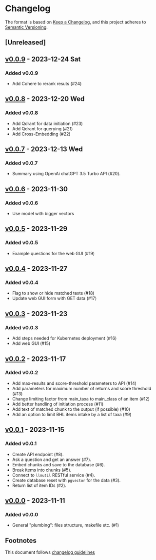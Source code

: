 # Changelog

The format is based on [Keep a Changelog](https://keepachangelog.com/en/1.0.0/),
and this project adheres to [Semantic Versioning](https://semver.org/spec/v2.0.0.html).

## [Unreleased]

## [v0.0.9] - 2023-12-24 Sat

### Added v0.0.9

- Add Cohere to rerank resuts (#24)

## [v0.0.8] - 2023-12-20 Wed

### Added v0.0.8

- Add Qdrant for data initiation (#23)
- Add Qdrant for querying (#21)
- Add Cross-Embedding (#22)

## [v0.0.7] - 2023-12-13 Wed

### Added v0.0.7

- Summary using OpenAi chatGPT 3.5 Turbo API (#20).

## [v0.0.6] - 2023-11-30

### Added v0.0.6

- Use model with bigger vectors

## [v0.0.5] - 2023-11-29

### Added v0.0.5

- Example questions for the web GUI (#19)

## [v0.0.4] - 2023-11-27

### Added v0.0.4

- Flag to show or hide matched texts (#18)
- Update web GUI form with GET data (#17)

## [v0.0.3] - 2023-11-23

### Added v0.0.3

- Add steps needed for Kubernetes deployment (#16)
- Add web GUI (#15)

## [v0.0.2] - 2023-11-17

### Added v0.0.2

- Add max-results and score-threshold parameters to API (#14)
- Add parameters for maximum number of returns and score threshold (#13)
- Change limiting factor from main_taxa to main_class of an item (#12)
- Add better handling of initiation process (#11)
- Add text of matched chunk to the output (if possible) (#10)
- Add an option to limit BHL items intake by a list of taxa (#9)

## [v0.0.1] - 2023-11-15

### Added v0.0.1

- Create API endpoint (#8).
- Ask a question and get an answer (#7).
- Embed chunks and save to the database (#6).
- Break items into chunks (#5).
- Connect to `llmutil` RESTful service (#4).
- Create database reset with `pgvector` for the data (#3).
- Return list of item IDs (#2).


## [v0.0.0] - 2023-11-11

### Added v0.0.0

- General "plumbing": files structure, makefile etc. (#1)

## Footnotes

This document follows [changelog guidelines]

[v0.0.9]: https://github.com/gnames/bhlquest/compare/v0.0.8...v0.0.9
[v0.0.8]: https://github.com/gnames/bhlquest/compare/v0.0.7...v0.0.8
[v0.0.7]: https://github.com/gnames/bhlquest/compare/v0.0.6...v0.0.7
[v0.0.6]: https://github.com/gnames/bhlquest/compare/v0.0.5...v0.0.6
[v0.0.5]: https://github.com/gnames/bhlquest/compare/v0.0.4...v0.0.5
[v0.0.4]: https://github.com/gnames/bhlquest/compare/v0.0.3...v0.0.4
[v0.0.3]: https://github.com/gnames/bhlquest/compare/v0.0.2...v0.0.3
[v0.0.2]: https://github.com/gnames/bhlquest/compare/v0.0.1...v0.0.2
[v0.0.1]: https://github.com/gnames/bhlquest/compare/v0.0.0...v0.0.1
[v0.0.0]: https://github.com/gnames/bhlquest/tree/v0.0.0

[#30]: https://codeberg.org/dimus/madcow/issues/30
[#29]: https://codeberg.org/dimus/madcow/issues/29
[#28]: https://codeberg.org/dimus/madcow/issues/28
[#27]: https://codeberg.org/dimus/madcow/issues/27
[#26]: https://codeberg.org/dimus/madcow/issues/26
[#25]: https://codeberg.org/dimus/madcow/issues/25
[#24]: https://codeberg.org/dimus/madcow/issues/24
[#23]: https://codeberg.org/dimus/madcow/issues/23
[#22]: https://codeberg.org/dimus/madcow/issues/22
[#21]: https://codeberg.org/dimus/madcow/issues/21
[#20]: https://codeberg.org/dimus/madcow/issues/20
[#19]: https://codeberg.org/dimus/madcow/issues/19
[#18]: https://codeberg.org/dimus/madcow/issues/18
[#17]: https://codeberg.org/dimus/madcow/issues/17
[#16]: https://codeberg.org/dimus/madcow/issues/16
[#15]: https://codeberg.org/dimus/madcow/issues/15
[#14]: https://codeberg.org/dimus/madcow/issues/14
[#13]: https://codeberg.org/dimus/madcow/issues/13
[#12]: https://codeberg.org/dimus/madcow/issues/12
[#11]: https://codeberg.org/dimus/madcow/issues/11
[#10]: https://codeberg.org/dimus/madcow/issues/10
[#9]: https://codeberg.org/dimus/madcow/issues/9
[#8]: https://codeberg.org/dimus/madcow/issues/8
[#7]: https://codeberg.org/dimus/madcow/issues/7
[#6]: https://codeberg.org/dimus/madcow/issues/6
[#5]: https://codeberg.org/dimus/madcow/issues/5
[#4]: https://codeberg.org/dimus/madcow/issues/4
[#3]: https://codeberg.org/dimus/madcow/issues/3
[#2]: https://codeberg.org/dimus/madcow/issues/2
[#1]: https://codeberg.org/dimus/madcow/issues/1

[changelog guidelines]: https://keepachangelog.com/en/1.0.0/
